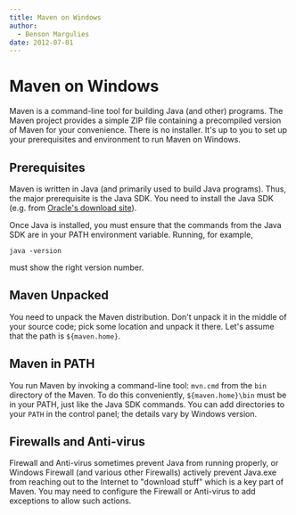 ```yaml
---
title: Maven on Windows
author: 
  - Benson Margulies
date: 2012-07-01
---
```


<!-- Licensed to the Apache Software Foundation (ASF) under one-->
<!-- or more contributor license agreements.  See the NOTICE file-->
<!-- distributed with this work for additional information-->
<!-- regarding copyright ownership.  The ASF licenses this file-->
<!-- to you under the Apache License, Version 2.0 (the-->
<!-- "License"); you may not use this file except in compliance-->
<!-- with the License.  You may obtain a copy of the License at-->
<!---->
<!--   http://www.apache.org/licenses/LICENSE-2.0-->
<!---->
<!-- Unless required by applicable law or agreed to in writing,-->
<!-- software distributed under the License is distributed on an-->
<!-- "AS IS" BASIS, WITHOUT WARRANTIES OR CONDITIONS OF ANY-->
<!-- KIND, either express or implied.  See the License for the-->
<!-- specific language governing permissions and limitations-->
<!-- under the License.-->
<!-- NOTE: For help with the syntax of this file, see:-->
<!-- http://maven.apache.org/doxia/references/apt-format.html-->
# Maven on Windows

Maven is a command\-line tool for building Java \(and other\) programs\. The Maven project provides a simple ZIP file containing a precompiled version of Maven for your convenience\. There is no installer\. It&apos;s up to you to set up your prerequisites and environment to run Maven on Windows\.

## Prerequisites

Maven is written in Java \(and primarily used to build Java programs\)\. Thus, the major prerequisite is the Java SDK\. You need to install the Java SDK \(e\.g\. from [Oracle&apos;s download site](https://www\.oracle\.com/technetwork/java/javase/downloads/index\.html)\)\.

Once Java is installed, you must ensure that the commands from the Java SDK are in your PATH environment variable\. Running, for example,

```
java -version
```

must show the right version number\.

## Maven Unpacked

You need to unpack the Maven distribution\. Don&apos;t unpack it in the middle of your source code; pick some location and unpack it there\. Let&apos;s assume that the path is `${maven.home}`\.

## Maven in PATH

You run Maven by invoking a command\-line tool: `mvn.cmd` from the `bin` directory of the Maven\. To do this conveniently, `${maven.home}\bin` must be in your PATH, just like the Java SDK commands\. You can add directories to your `PATH` in the control panel; the details vary by Windows version\.

## Firewalls and Anti\-virus

Firewall and Anti\-virus sometimes prevent Java from running properly, or Windows Firewall \(and various other Firewalls\) actively prevent Java\.exe from reaching out to the Internet to &quot;download stuff&quot; which is a key part of Maven\. You may need to configure the Firewall or Anti\-virus to add exceptions to allow such actions\.

